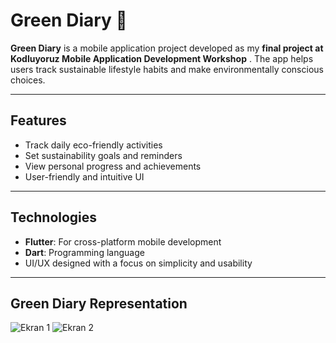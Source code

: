 # Green Diary 🌱

**Green Diary** is a mobile application project developed as my **final project at Kodluyoruz Mobile Application Development Workshop** . The app helps users track sustainable lifestyle habits and make environmentally conscious choices.

---

## Features
- Track daily eco-friendly activities
- Set sustainability goals and reminders
- View personal progress and achievements
- User-friendly and intuitive UI

---

## Technologies
- **Flutter**: For cross-platform mobile development
- **Dart**: Programming language
- UI/UX designed with a focus on simplicity and usability

---

## Green Diary Representation
![Ekran 1](./lib/screenshots/1.png)
![Ekran 2](./lib/screenshots/2.png)

